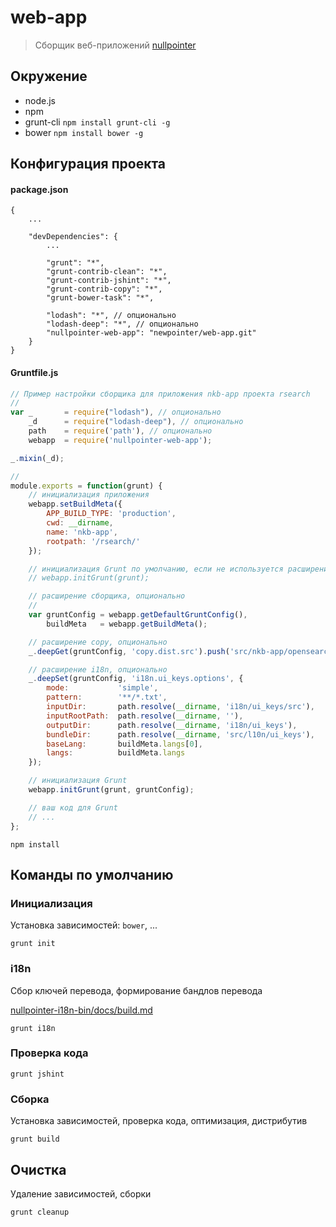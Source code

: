 # web-app

> Сборщик веб-приложений [nullpointer](http://null-pointer.ru/)

## Окружение

* node.js
* npm
* grunt-cli `npm install grunt-cli -g`
* bower `npm install bower -g`

## Конфигурация проекта

#### package.json

```
{
    ...

    "devDependencies": {
        ...

        "grunt": "*",
        "grunt-contrib-clean": "*",
        "grunt-contrib-jshint": "*",
        "grunt-contrib-copy": "*",
        "grunt-bower-task": "*",

        "lodash": "*", // опционально
        "lodash-deep": "*", // опционально
        "nullpointer-web-app": "newpointer/web-app.git"
    }
}
```

#### Gruntfile.js

```javascript
// Пример настройки сборщика для приложения nkb-app проекта rsearch
//
var _       = require("lodash"), // опционально
    _d      = require("lodash-deep"), // опционально
    path    = require('path'), // опционально
    webapp  = require('nullpointer-web-app');

_.mixin(_d);

//
module.exports = function(grunt) {
    // инициализация приложения
    webapp.setBuildMeta({
        APP_BUILD_TYPE: 'production',
        cwd: __dirname,
        name: 'nkb-app',
        rootpath: '/rsearch/'
    });

    // инициализация Grunt по умолчанию, если не используется расширение сборщика
    // webapp.initGrunt(grunt);

    // расширение сборщика, опционально
    //
    var gruntConfig = webapp.getDefaultGruntConfig(),
        buildMeta   = webapp.getBuildMeta();

    // расширение copy, опционально
    _.deepGet(gruntConfig, 'copy.dist.src').push('src/nkb-app/opensearch.xml');

    // расширение i18n, опционально
    _.deepSet(gruntConfig, 'i18n.ui_keys.options', {
        mode:           'simple',
        pattern:        '**/*.txt',
        inputDir:       path.resolve(__dirname, 'i18n/ui_keys/src'),
        inputRootPath:  path.resolve(__dirname, ''),
        outputDir:      path.resolve(__dirname, 'i18n/ui_keys'),
        bundleDir:      path.resolve(__dirname, 'src/l10n/ui_keys'),
        baseLang:       buildMeta.langs[0],
        langs:          buildMeta.langs
    });

    // инициализация Grunt
    webapp.initGrunt(grunt, gruntConfig);

    // ваш код для Grunt
    // ...
};
```

```
npm install
```

## Команды по умолчанию

### Инициализация

Установка зависимостей: `bower`, ...

    grunt init


### i18n

Сбор ключей перевода, формирование бандлов перевода

[nullpointer-i18n-bin/docs/build.md](https://github.com/newpointer/i18n-bin/blob/master/docs/build.md)

    grunt i18n


### Проверка кода

    grunt jshint


### Сборка

Установка зависимостей, проверка кода, оптимизация, дистрибутив

    grunt build


## Очистка

Удаление зависимостей, сборки

    grunt cleanup

